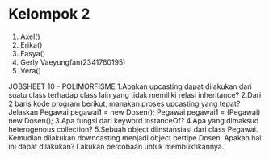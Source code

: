 # Kelompok 2
1. Axel()
2. Erika()
3. Fasya()
4. Gerly Vaeyungfan(2341760195)
5. Vera()

JOBSHEET 10 - POLIMORFISME
1.Apakan upcasting dapat dilakukan dari suatu class terhadap class lain yang tidak memiliki relasi inheritance?
2.Dari 2 baris kode program berikut, manakan proses upcasting yang tepat? Jelaskan
Pegawai pegawai1 = new Dosen();
Pegawai pegawai1 = (Pegawai) new Dosen();
3.Apa fungsi dari keyword instanceOf?
4.Apa yang dimaksud heterogenous collection?
5.Sebuah object diinstansiasi dari class Pegawai. Kemudian dilakukan downcasting menjadi object bertipe Dosen.
Apakah hal ini dapat dilakukan? Lakukan percobaan untuk membuktikannya.
